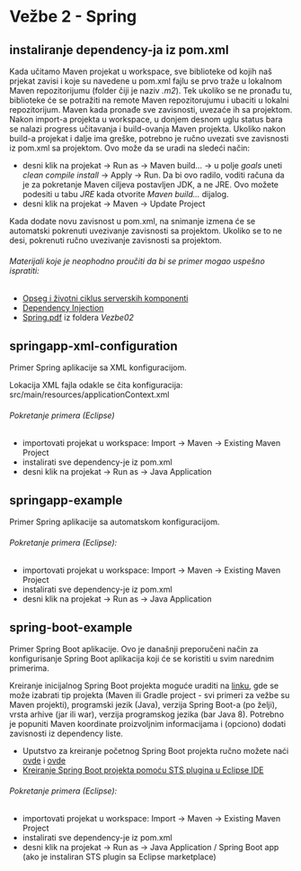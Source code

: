 # Vežbe 2 - Spring

## instaliranje dependency-ja iz pom.xml

Kada učitamo Maven projekat u workspace, sve biblioteke od kojih naš prjekat zavisi i koje su navedene u pom.xml fajlu se prvo traže u lokalnom Maven repozitorijumu (folder čiji je naziv _.m2_). Tek ukoliko se ne pronađu tu, biblioteke će se potražiti na remote Maven repozitorujumu i ubaciti u lokalni repozitorijum. Maven kada pronađe sve zavisnosti, uvezaće ih sa projektom. Nakon import-a projekta u workspace, u donjem desnom uglu status bara se nalazi progress učitavanja i build-ovanja Maven projekta. Ukoliko nakon build-a projekat i dalje ima greške, potrebno je ručno uvezati sve zavisnosti iz pom.xml sa projektom. Ovo može da se uradi na sledeći način:

* desni klik na projekat -> Run as -> Maven build... -> u polje _goals_ uneti _clean compile install_ -> Apply -> Run. Da bi ovo radilo, voditi računa da je za pokretanje Maven ciljeva postavljen JDK, a ne JRE. Ovo možete podesiti u tabu _JRE_ kada otvorite _Maven build..._ dijalog.
* desni klik na projekat -> Maven -> Update Project

Kada dodate novu zavisnost u pom.xml, na snimanje izmena će se automatski pokrenuti uvezivanje zavisnosti sa projektom. Ukoliko se to ne desi, pokrenuti ručno uvezivanje zavisnosti sa projektom.

###### Materijali koje je neophodno proučiti da bi se primer mogao uspešno ispratiti:

* [Opseg i životni ciklus serverskih komponenti](https://www.youtube.com/watch?v=AMQcujPq8Wg)
* [Dependency Injection](https://www.youtube.com/watch?v=XjgA8vZ-TcM)
* [Spring.pdf](https://github.com/stojkovm/isara2021vezbe/blob/main/Vezbe02/Spring.pdf) iz foldera _Vezbe02_

## springapp-xml-configuration

Primer Spring aplikacije sa XML konfiguracijom.

Lokacija XML fajla odakle se čita konfiguracija: src/main/resources/applicationContext.xml

###### Pokretanje primera (Eclipse)

* importovati projekat u workspace: Import -> Maven -> Existing Maven Project
* instalirati sve dependency-je iz pom.xml
* desni klik na projekat -> Run as -> Java Application

## springapp-example

Primer Spring aplikacije sa automatskom konfiguracijom.

###### Pokretanje primera (Eclipse):

* importovati projekat u workspace: Import -> Maven -> Existing Maven Project
* instalirati sve dependency-je iz pom.xml
* desni klik na projekat -> Run as -> Java Application

## spring-boot-example

Primer Spring Boot aplikacije. Ovo je današnji preporučeni način za konfigurisanje Spring Boot aplikacija koji će se koristiti u svim narednim primerima.

Kreiranje inicijalnog Spring Boot projekta moguće uraditi na [linku](https://start.spring.io/), gde se može izabrati tip projekta (Maven ili Gradle project - svi primeri za vežbe su Maven projekti), programski jezik (Java), verzija Spring Boot-a (po želji), vrsta arhive (jar ili war), verzija programskog jezika (bar Java 8). Potrebno je popuniti Maven koordinate proizvoljnim informacijama i (opciono) dodati zavisnosti iz dependency liste.

* Uputstvo za kreiranje početnog Spring Boot projekta ručno možete naći [ovde](https://www.youtube.com/watch?v=bDtZvYAT5Sc) i [ovde](https://www.youtube.com/watch?v=E7_a-kB46LU)
* [Kreiranje Spring Boot projekta pomoću STS plugina u Eclipse IDE](https://dzone.com/articles/creating-a-spring-boot-project-with-eclipse-and-ma)

###### Pokretanje primera (Eclipse):

* importovati projekat u workspace: Import -> Maven -> Existing Maven Project
* instalirati sve dependency-je iz pom.xml
* desni klik na projekat -> Run as -> Java Application / Spring Boot app (ako je instaliran STS plugin sa Eclipse marketplace)
